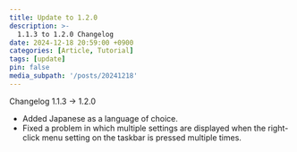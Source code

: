 ```yaml
---
title: Update to 1.2.0
description: >-
  1.1.3 to 1.2.0 Changelog
date: 2024-12-18 20:59:00 +0900
categories: [Article, Tutorial]
tags: [update]
pin: false
media_subpath: '/posts/20241218'
---
```


Changelog 1.1.3 -> 1.2.0

- Added Japanese as a language of choice.
- Fixed a problem in which multiple settings are displayed when the right-click menu setting on the taskbar is pressed multiple times.
